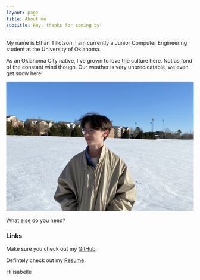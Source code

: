```yaml
---
layout: page
title: About me
subtitle: Hey, thanks for coming by!
---
```


My name is Ethan Tillotson. I am currently a Junior Computer Engineering student at the University of Oklahoma. 

As an Oklahoma City native, I've grown to love the culture here. Not as fond of the constant wind though.
Our weather is very unpredicatable, we even get snow here!

![Alt text](/assets/img/ethantillotson1.jpg "Me in the snow last Winter!!!")

What else do you need?

### Links

Make sure you check out my [GitHub](https://github.com/rllycool).

Defintely check out my [Resume](resume.md).


Hi isabelle
